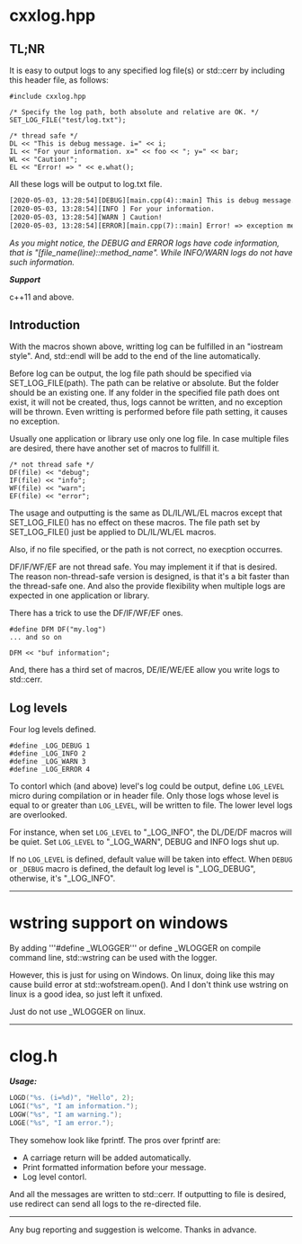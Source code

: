 # cxxlog.hpp

## TL;NR

It is easy to output logs to any specified log file(s) or std::cerr by including this header file, as follows:

```c++11
#include cxxlog.hpp

/* Specify the log path, both absolute and relative are OK. */
SET_LOG_FILE("test/log.txt");

/* thread safe */
DL << "This is debug message. i=" << i;
IL << "For your information. x=" << foo << "; y=" << bar;
WL << "Caution!";
EL << "Error! => " << e.what();
```

All these logs will be output to log.txt file.

```txt
[2020-05-03, 13:28:54][DEBUG][main.cpp(4)::main] This is debug message. i=2
[2020-05-03, 13:28:54][INFO ] For your information.
[2020-05-03, 13:28:54][WARN ] Caution!
[2020-05-03, 13:28:54][ERROR][main.cpp(7)::main] Error! => exception message.
```

_As you might notice, the DEBUG and ERROR logs have code information, that is "[file_name(line)::method_name". While INFO/WARN logs do not have such information._

_**Support**_

c++11 and above.

## Introduction

With the macros shown above, writting log can be fulfilled in an "iostream style". And, std::endl will be add to the end of the line automatically.

Before log can be output, the log file path should be specified via SET_LOG_FILE(path). The path can be relative or absolute. But the folder should be an existing one. If any folder in the specified file path does ont exist, it will not be created, thus, logs cannot be written, and no exception will be thrown. Even writting is performed before file path setting, it causes no exception.

Usually one application or library use only one log file. In case multiple files are desired, there have another set of macros to fullfill it.

```c++11
/* not thread safe */
DF(file) << "debug";
IF(file) << "info";
WF(file) << "warn";
EF(file) << "error";
```

The usage and outputting is the same as DL/IL/WL/EL macros except that SET_LOG_FILE() has no effect on these macros. The file path set by SET_LOG_FILE() just be applied to DL/IL/WL/EL macros.

Also, if no file specified, or the path is not correct, no execption occurres.

DF/IF/WF/EF are not thread safe. You may implement it if that is desired. The reason non-thread-safe version is designed, is that it's a bit faster than the thread-safe one. And also the provide flexibility when multiple logs are expected in one application or library.

There has a trick to use the DF/IF/WF/EF ones.

```c++11
#define DFM DF("my.log")
... and so on

DFM << "buf information";
```

And, there has a third set of macros, DE/IE/WE/EE allow you write logs to std::cerr.

## Log levels

Four log levels defined.

```c++11
#define _LOG_DEBUG 1
#define _LOG_INFO 2
#define _LOG_WARN 3
#define _LOG_ERROR 4
```

To contorl which (and above) level's log could be output, define `LOG_LEVEL` micro during compilation or in header file. Only those logs whose level is equal to or greater than `LOG_LEVEL`, will be written to file. The lower level logs are overlooked.

For instance, when set `LOG_LEVEL` to "\_LOG_INFO", the DL/DE/DF macros will be quiet. Set `LOG_LEVEL` to "\_LOG_WARN", DEBUG and INFO logs shut up.

If no `LOG_LEVEL` is defined, default value will be taken into effect. When `DEBUG` or `_DEBUG` macro is defined, the default log level is "\_LOG_DEBUG", otherwise, it's "\_LOG_INFO".

---

# wstring support on windows

By adding '''#define \_WLOGGER''' or define \_WLOGGER on compile command line, std::wstring can be used with the logger. 

However, this is just for using on Windows. On linux, doing like this may cause build error at std::wofstream.open().
And I don't think use wstring on linux is a good idea, so just left it unfixed.

Just do not use \_WLOGGER on linux.

---

# clog.h

_***Usage:***_

```c
LOGD("%s. (i=%d)", "Hello", 2);
LOGI("%s", "I am information.");
LOGW("%s", "I am warning.");
LOGE("%s", "I am error.");
```

They somehow look like fprintf. The pros over fprintf are:

- A carriage return will be added automatically.
- Print formatted information before your message.
- Log level contorl.

And all the messages are written to std::cerr. If outputting to file is desired, use redirect can send all logs to the re-directed file.

---

Any bug reporting and suggestion is welcome. Thanks in advance.
